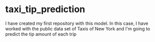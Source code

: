 # taxi_tip_prediction
I have created my first repository with this model. In this case, I have worked with the public data set of Taxis of New York and I'm going to predict the tip amount of each trip
